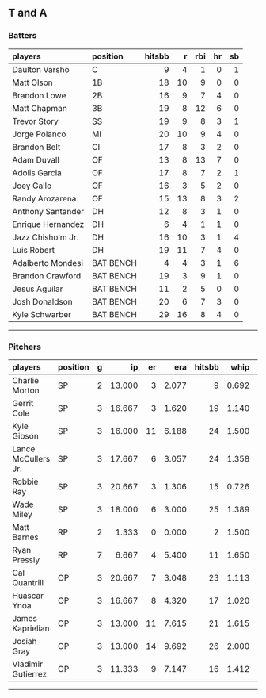 ## T and A

### Batters

 
|players           |position  | hitsbb|  r| rbi| hr| sb| 
|:-----------------|:---------|------:|--:|---:|--:|--:| 
|Daulton Varsho    |C         |      9|  4|   1|  0|  1| 
|Matt Olson        |1B        |     18| 10|   9|  0|  0| 
|Brandon Lowe      |2B        |     16|  9|   7|  4|  0| 
|Matt Chapman      |3B        |     19|  8|  12|  6|  0| 
|Trevor Story      |SS        |     19|  9|   8|  3|  1| 
|Jorge Polanco     |MI        |     20| 10|   9|  4|  0| 
|Brandon Belt      |CI        |     17|  8|   3|  2|  0| 
|Adam Duvall       |OF        |     13|  8|  13|  7|  0| 
|Adolis Garcia     |OF        |     17|  8|   7|  2|  1| 
|Joey Gallo        |OF        |     16|  3|   5|  2|  0| 
|Randy Arozarena   |OF        |     15| 13|   8|  3|  2| 
|Anthony Santander |DH        |     12|  8|   3|  1|  0| 
|Enrique Hernandez |DH        |      6|  4|   1|  1|  0| 
|Jazz Chisholm Jr. |DH        |     16| 10|   3|  1|  4| 
|Luis Robert       |DH        |     19| 11|   7|  4|  0| 
|Adalberto Mondesi |BAT BENCH |      4|  4|   3|  1|  6| 
|Brandon Crawford  |BAT BENCH |     19|  3|   9|  1|  0| 
|Jesus Aguilar     |BAT BENCH |     11|  2|   5|  0|  0| 
|Josh Donaldson    |BAT BENCH |     20|  6|   7|  3|  0| 
|Kyle Schwarber    |BAT BENCH |     29| 16|   8|  4|  0| 


* * *

### Pitchers

 
|players             |position |  g|     ip| er|   era| hitsbb|  whip| so|  w| sv| 
|:-------------------|:--------|--:|------:|--:|-----:|------:|-----:|--:|--:|--:| 
|Charlie Morton      |SP       |  2| 13.000|  3| 2.077|      9| 0.692| 12|  1|  0| 
|Gerrit Cole         |SP       |  3| 16.667|  3| 1.620|     19| 1.140| 26|  2|  0| 
|Kyle Gibson         |SP       |  3| 16.000| 11| 6.188|     24| 1.500| 12|  1|  0| 
|Lance McCullers Jr. |SP       |  3| 17.667|  6| 3.057|     24| 1.358| 17|  1|  0| 
|Robbie Ray          |SP       |  3| 20.667|  3| 1.306|     15| 0.726| 34|  2|  0| 
|Wade Miley          |SP       |  3| 18.000|  6| 3.000|     25| 1.389| 15|  2|  0| 
|Matt Barnes         |RP       |  2|  1.333|  0| 0.000|      2| 1.500|  2|  0|  0| 
|Ryan Pressly        |RP       |  7|  6.667|  4| 5.400|     11| 1.650|  8|  0|  4| 
|Cal Quantrill       |OP       |  3| 20.667|  7| 3.048|     23| 1.113| 17|  1|  0| 
|Huascar Ynoa        |OP       |  3| 16.667|  8| 4.320|     17| 1.020| 15|  0|  0| 
|James Kaprielian    |OP       |  3| 13.000| 11| 7.615|     21| 1.615| 16|  0|  0| 
|Josiah Gray         |OP       |  3| 13.000| 14| 9.692|     26| 2.000| 13|  0|  0| 
|Vladimir Gutierrez  |OP       |  3| 11.333|  9| 7.147|     16| 1.412|  9|  0|  0| 


* * *


